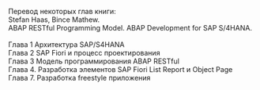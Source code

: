 Перевод некоторых глав книги:
<br> Stefan Haas, Bince Mathew.
<br> ABAP RESTful Programming Model. ABAP Development for SAP S/4HANA.<br>
<br> Глава 1 Архитектура SAP/S4HANA
<br> Глава 2 SAP Fiori и процесс проектирования
<br> Глава 3 Модель программирования ABAP RESTful
<br> Глава 4. Разработка элементов SAP Fiori List Report и Object Page
<br> Глава 7. Разработка freestyle приложения
